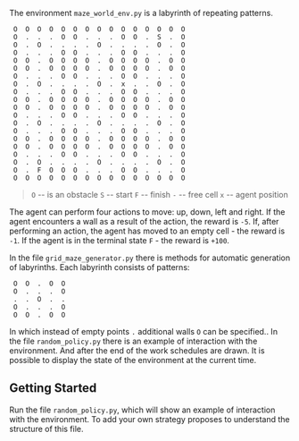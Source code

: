 The environment `maze_world_env.py` is a labyrinth of repeating patterns.

```
 O  O  O  O  O  O  O  O  O  O  O  O  O  O  O 
 O  .  .  .  O  O  .  .  .  O  O  .  S  .  O 
 O  .  O  .  .  .  .  O  .  .  .  .  O  .  O 
 O  .  .  .  O  O  .  .  .  O  O  .  .  .  O 
 O  O  .  O  O  O  O  .  O  O  O  O  .  O  O 
 O  O  .  O  O  O  O  .  O  O  O  O  .  O  O 
 O  .  .  .  O  O  .  .  .  O  O  .  .  .  O 
 O  .  O  .  .  .  .  O  .  x  .  .  O  .  O 
 O  .  .  .  O  O  .  .  .  O  O  .  .  .  O 
 O  O  .  O  O  O  O  .  O  O  O  O  .  O  O 
 O  O  .  O  O  O  O  .  O  O  O  O  .  O  O 
 O  .  .  .  O  O  .  .  .  O  O  .  .  .  O 
 O  .  O  .  .  .  .  O  .  .  .  .  O  .  O 
 O  .  .  .  O  O  .  .  .  O  O  .  .  .  O 
 O  O  .  O  O  O  O  .  O  O  O  O  .  O  O 
 O  O  .  O  O  O  O  .  O  O  O  O  .  O  O 
 O  .  .  .  O  O  .  .  .  O  O  .  .  .  O 
 O  .  O  .  .  .  .  O  .  .  .  .  O  .  O 
 O  .  F  O  O  O  .  .  .  O  O  .  .  .  O 
 O  O  O  O  O  O  O  O  O  O  O  O  O  O  O 
```





>  `O` -- is an obstacle 
 `S` -- start 
 `F` -- finish 
 `-` -- free cell 
 `x` -- agent position



The agent can perform four actions to move: up, down, left and right.
If the agent encounters a wall as a result of the action, the reward is `-5`.
If, after performing an action, the agent has moved to an empty cell - the reward is `-1`.
If the agent is in the terminal state `F` - the reward is `+100`.

In the file `grid_maze_generator.py` there is methods for automatic generation of labyrinths. Each labyrinth consists of patterns:
```
 O  O  .  O  O   
 O  .  .  .  O  
 .  .  O  .  .
 O  .  .  .  O 
 O  O  .  O  O  
```	  

In which instead of empty points ```.``` additional walls ```O``` can be specified.. 
In the file `random_policy.py` there is an example of interaction with the environment. And after the end of the work schedules are drawn. It is possible to display the state of the environment at the current time.

## Getting Started

Run the file `random_policy.py`, which will show an example of interaction with the environment. To add your own strategy proposes to understand the structure of this file.
